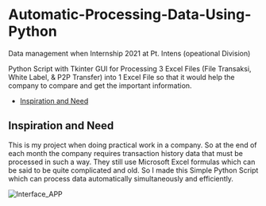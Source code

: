 # Automatic-Processing-Data-Using-Python
Data management when Internship 2021 at Pt. Intens (opeational Division)

Python Script with Tkinter GUI for Processing 3 Excel Files (File Transaksi, White Label, & P2P Transfer) into 1 Excel File so that it would help the company to compare and get the important information.

* [Inspiration and Need](#inspiration-and-need)

## Inspiration and Need
This is my project when doing practical work in a company. So at the end of each month the company requires transaction history data that must be processed in such a way. They still use Microsoft Excel formulas which can be said to be quite complicated and old. So I made this Simple Python Script which can process data automatically simultaneously and efficiently.

![Interface_APP](https://user-images.githubusercontent.com/108567445/197179426-0e5dfc5b-9d0f-43b7-94b3-b893030a1542.png)
